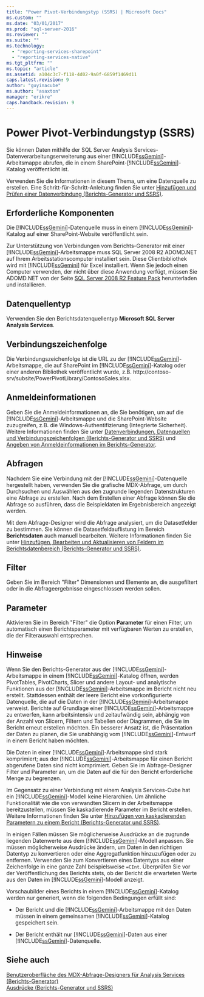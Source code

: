 ```yaml
---
title: "Power Pivot-Verbindungstyp (SSRS) | Microsoft Docs"
ms.custom: ""
ms.date: "03/01/2017"
ms.prod: "sql-server-2016"
ms.reviewer: ""
ms.suite: ""
ms.technology: 
  - "reporting-services-sharepoint"
  - "reporting-services-native"
ms.tgt_pltfrm: ""
ms.topic: "article"
ms.assetid: a104c3c7-f118-4d02-9a0f-6859f1469d11
caps.latest.revision: 9
author: "guyinacube"
ms.author: "asaxton"
manager: "erikre"
caps.handback.revision: 9
---
```

# Power Pivot-Verbindungstyp (SSRS)
  Sie können Daten mithilfe der SQL Server Analysis Services-Datenverarbeitungserweiterung aus einer [!INCLUDE[ssGemini](../../includes/ssgemini-md.md)]-Arbeitsmappe abrufen, die in einem SharePoint-[!INCLUDE[ssGemini](../../includes/ssgemini-md.md)]-Katalog veröffentlicht ist.  
  
 Verwenden Sie die Informationen in diesem Thema, um eine Datenquelle zu erstellen. Eine Schritt-für-Schritt-Anleitung finden Sie unter [Hinzufügen und Prüfen einer Datenverbindung &#40;Berichts-Generator und SSRS&#41;](../../reporting-services/report-data/add-and-verify-a-data-connection-report-builder-and-ssrs.md).  
  
## Erforderliche Komponenten  
 Die [!INCLUDE[ssGemini](../../includes/ssgemini-md.md)]-Datenquelle muss in einem [!INCLUDE[ssGemini](../../includes/ssgemini-md.md)]-Katalog auf einer SharePoint-Website veröffentlicht sein.  
  
 Zur Unterstützung von Verbindungen vom Berichts-Generator mit einer [!INCLUDE[ssGemini](../../includes/ssgemini-md.md)]-Arbeitsmappe muss SQL Server 2008 R2 ADOMD.NET auf Ihrem Arbeitsstationscomputer installiert sein. Diese Clientbibliothek wird mit [!INCLUDE[ssGemini](../../includes/ssgemini-md.md)] für Excel installiert. Wenn Sie jedoch einen Computer verwenden, der nicht über diese Anwendung verfügt, müssen Sie ADOMD.NET von der Seite [SQL Server 2008 R2 Feature Pack](http://go.microsoft.com/fwlink/?LinkId=192565) herunterladen und installieren.  
  
## Datenquellentyp  
 Verwenden Sie den Berichtsdatenquellentyp **Microsoft SQL Server Analysis Services**.  
  
## Verbindungszeichenfolge  
 Die Verbindungszeichenfolge ist die URL zu der [!INCLUDE[ssGemini](../../includes/ssgemini-md.md)]-Arbeitsmappe, die auf SharePoint im [!INCLUDE[ssGemini](../../includes/ssgemini-md.md)]-Katalog oder einer anderen Bibliothek veröffentlicht wurde, z.B. http://contoso-srv/subsite/PowerPivotLibrary/ContosoSales.xlsx.  
  
## Anmeldeinformationen  
 Geben Sie die Anmeldeinformationen an, die Sie benötigen, um auf die [!INCLUDE[ssGemini](../../includes/ssgemini-md.md)]-Arbeitsmappe und die SharePoint-Website zuzugreifen, z.B. die Windows-Authentifizierung (Integrierte Sicherheit). Weitere Informationen finden Sie unter [Datenverbindungen, Datenquellen und Verbindungszeichenfolgen &#40;Berichts-Generator und SSRS&#41;](../../reporting-services/report-data/data-connections-data-sources-and-connection-strings-report-builder-and-ssrs.md) und [Angeben von Anmeldeinformationen im Berichts-Generator](../Topic/Specify%20Credentials%20in%20Report%20Builder.md).  
  
## Abfragen  
 Nachdem Sie eine Verbindung mit der [!INCLUDE[ssGemini](../../includes/ssgemini-md.md)]-Datenquelle hergestellt haben, verwenden Sie die grafische MDX-Abfrage, um durch Durchsuchen und Auswählen aus den zugrunde liegenden Datenstrukturen eine Abfrage zu erstellen. Nach dem Erstellen einer Abfrage können Sie die Abfrage so ausführen, dass die Beispieldaten im Ergebnisbereich angezeigt werden.  
  
 Mit dem Abfrage-Designer wird die Abfrage analysiert, um die Datasetfelder zu bestimmen. Sie können die Datasetfeldauflistung im Bereich **Berichtsdaten** auch manuell bearbeiten. Weitere Informationen finden Sie unter [Hinzufügen, Bearbeiten und Aktualisieren von Feldern im Berichtsdatenbereich &#40;Berichts-Generator und SSRS&#41;](../../reporting-services/report-data/add-edit-refresh-fields-in-the-report-data-pane-report-builder-and-ssrs.md).  
  
## Filter  
 Geben Sie im Bereich "Filter" Dimensionen und Elemente an, die ausgefiltert oder in die Abfrageergebnisse eingeschlossen werden sollen.  
  
## Parameter  
 Aktivieren Sie im Bereich "Filter" die Option **Parameter** für einen Filter, um automatisch einen Berichtsparameter mit verfügbaren Werten zu erstellen, die der Filterauswahl entsprechen.  
  
## Hinweise  
 Wenn Sie den Berichts-Generator aus der [!INCLUDE[ssGemini](../../includes/ssgemini-md.md)]-Arbeitsmappe in einem [!INCLUDE[ssGemini](../../includes/ssgemini-md.md)]-Katalog öffnen, werden PivotTables, PivotCharts, Slicer und andere Layout- und analytische Funktionen aus der [!INCLUDE[ssGemini](../../includes/ssgemini-md.md)]-Arbeitsmappe im Bericht nicht neu erstellt. Stattdessen enthält der leere Bericht eine vorkonfigurierte Datenquelle, die auf die Daten in der [!INCLUDE[ssGemini](../../includes/ssgemini-md.md)]-Arbeitsmappe verweist. Berichte auf Grundlage einer [!INCLUDE[ssGemini](../../includes/ssgemini-md.md)]-Arbeitsmappe zu entwerfen, kann arbeitsintensiv und zeitaufwändig sein, abhängig von der Anzahl von Slicern, Filtern und Tabellen oder Diagrammen, die Sie im Bericht erneut erstellen möchten. Ein besserer Ansatz ist, die Präsentation der Daten zu planen, die Sie unabhängig vom [!INCLUDE[ssGemini](../../includes/ssgemini-md.md)]-Entwurf in einem Bericht haben möchten.  
  
 Die Daten in einer [!INCLUDE[ssGemini](../../includes/ssgemini-md.md)]-Arbeitsmappe sind stark komprimiert; aus der [!INCLUDE[ssGemini](../../includes/ssgemini-md.md)]-Arbeitsmappe für einen Bericht abgerufene Daten sind nicht komprimiert. Geben Sie im Abfrage-Designer Filter und Parameter an, um die Daten auf die für den Bericht erforderliche Menge zu begrenzen.  
  
 Im Gegensatz zu einer Verbindung mit einem Analysis Services-Cube hat ein [!INCLUDE[ssGemini](../../includes/ssgemini-md.md)]-Modell keine Hierarchien. Um ähnliche Funktionalität wie die von verwandten Slicern in der Arbeitsmappe bereitzustellen, müssen Sie kaskadierende Parameter im Bericht erstellen. Weitere Informationen finden Sie unter [Hinzufügen von kaskadierenden Parametern zu einem Bericht &#40;Berichts-Generator und SSRS&#41;](../../reporting-services/report-design/add-cascading-parameters-to-a-report-report-builder-and-ssrs.md).  
  
 In einigen Fällen müssen Sie möglicherweise Ausdrücke an die zugrunde liegenden Datenwerte aus dem [!INCLUDE[ssGemini](../../includes/ssgemini-md.md)]-Modell anpassen. Sie müssen möglicherweise Ausdrücke ändern, um Daten in den richtigen Datentyp zu konvertieren oder eine Aggregatfunktion hinzuzufügen oder zu entfernen. Verwenden Sie zum Konvertieren eines Datentyps aus einer Zeichenfolge in eine ganze Zahl beispielsweise `=CInt`. Überprüfen Sie vor der Veröffentlichung des Berichts stets, ob der Bericht die erwarteten Werte aus den Daten im [!INCLUDE[ssGemini](../../includes/ssgemini-md.md)]-Modell anzeigt.  
  
 Vorschaubilder eines Berichts in einem [!INCLUDE[ssGemini](../../includes/ssgemini-md.md)]-Katalog werden nur generiert, wenn die folgenden Bedingungen erfüllt sind:  
  
-   Der Bericht und die [!INCLUDE[ssGemini](../../includes/ssgemini-md.md)]-Arbeitsmappe mit den Daten müssen in einem gemeinsamen [!INCLUDE[ssGemini](../../includes/ssgemini-md.md)]-Katalog gespeichert sein.  
  
-   Der Bericht enthält nur [!INCLUDE[ssGemini](../../includes/ssgemini-md.md)]-Daten aus einer [!INCLUDE[ssGemini](../../includes/ssgemini-md.md)]-Datenquelle.  
  
## Siehe auch  
 [Benutzeroberfläche des MDX-Abfrage-Designers für Analysis Services &#40;Berichts-Generator&#41;](../Topic/Analysis%20Services%20MDX%20Query%20Designer%20User%20Interface%20\(Report%20Builder\).md)   
 [Ausdrücke &#40;Berichts-Generator und SSRS&#41;](../../reporting-services/report-design/expressions-report-builder-and-ssrs.md)  
  
  